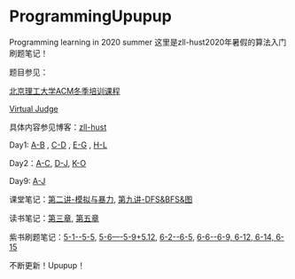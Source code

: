 # ProgrammingUpupup
Programming learning in 2020 summer
这里是zll-hust2020年暑假的算法入门刷题笔记！

题目参见：

[北京理工大学ACM冬季培训课程](https://www.bilibili.com/video/BV1pE411E7RV)

[Virtual Judge](https://vjudge.net/)

具体内容参见博客：[zll-hust](https://blog.csdn.net/zll_hust)

Day1: [A-B](https://blog.csdn.net/zll_hust/article/details/106989299) , [C-D](https://blog.csdn.net/zll_hust/article/details/107008236) , [E-G](https://blog.csdn.net/zll_hust/article/details/107018752) , [H-L](https://blog.csdn.net/zll_hust/article/details/107043441)

Day2：[A-C](https://blog.csdn.net/zll_hust/article/details/107115733), [D-J](https://blog.csdn.net/zll_hust/article/details/107161992), [K-O](https://blog.csdn.net/zll_hust/article/details/107179040)

Day9: [A-J](https://blog.csdn.net/zll_hust/article/details/107300864)

课堂笔记：[第二讲-模拟与暴力](https://blog.csdn.net/zll_hust/article/details/107085995), [第九讲-DFS&BFS&图](https://blog.csdn.net/zll_hust/article/details/107300864)

读书笔记：[第三章](https://blog.csdn.net/zll_hust/article/details/107075387), [第五章](https://blog.csdn.net/zll_hust/article/details/107115733)

紫书刷题笔记：[5-1--5-5](https://blog.csdn.net/zll_hust/article/details/107215908), [5-6—-5-9+5.12](https://blog.csdn.net/zll_hust/article/details/107229192), [6-2--6-5](https://blog.csdn.net/zll_hust/article/details/107268109), [6-6--6-9, 6-12, 6-14, 6-15](https://blog.csdn.net/zll_hust/article/details/107284525)


不断更新！Upupup！
